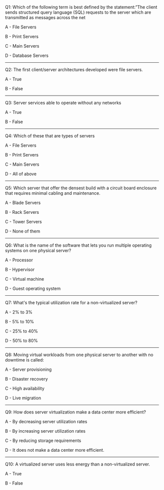 Q1: Which of the following term is best defined by the statement:”The client sends structured query language (SQL) requests to the server which are transmitted as messages across the net

A - File Servers

B - Print Servers

C - Main Servers

D - Database Servers

---

Q2: The first client/server architectures developed were file servers.

A - True

B - False

---

Q3: Server services able to operate without any networks

A - True

B - False

---

Q4: Which of these that are types of servers

A - File Servers

B - Print Servers

C - Main Servers

D - All of above

---

Q5: Which server that offer the densest build with a circuit board enclosure that requires minimal cabling and maintenance.

A - Blade Servers

B - Rack Servers

C - Tower Servers

D - None of them

---

Q6: What is the name of the software that lets you run multiple operating systems on one physical server?

A - Processor

B - Hypervisor

C - Virtual machine

D - Guest operating system

---

Q7: What's the typical utilization rate for a non-virtualized server?

A - 2% to 3%

B - 5% to 10%

C - 25% to 40%

D - 50% to 80%

---

Q8: Moving virtual workloads from one physical server to another with no downtime is called:

A - Server provisioning

B - Disaster recovery

C - High availability

D - Live migration

---

Q9: How does server virtualization make a data center more efficient?

A - By decreasing server utilization rates

B - By increasing server utilization rates

C - By reducing storage requirements

D - It does not make a data center more efficient.

---

Q10:  A virtualized server uses less energy than a non-virtualized server.

A - True

B - False
